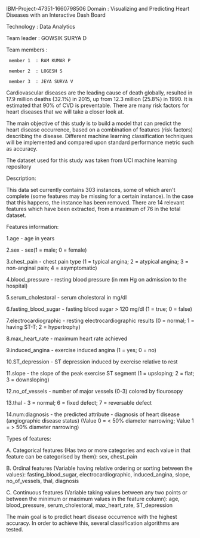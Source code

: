 IBM-Project-47351-1660798506
Domain         : Visualizing and Predicting Heart Diseases with an Interactive Dash Board


Technology     : Data Analytics


Team leader    :  GOWSIK SURYA D


Team members   : 
     
     member 1  : RAM KUMAR P
     
     member 2  : LOGESH S
     
     member 3  : JEYA SURYA V
     
     
     
Cardiovascular diseases are the leading cause of death globally, resulted in 17.9 million deaths (32.1%) in 2015, up from 12.3 million (25.8%) in 1990. It is estimated that 90% of CVD is preventable. There are many risk factors for heart diseases that we will take a closer look at.

The main objective of this study is to build a model that can predict the heart disease occurrence, based on a combination of features (risk factors) describing the disease. Different machine learning classification techniques will be implemented and compared upon standard performance metric such as accuracy.

The dataset used for this study was taken from UCI machine learning repository

Description:

This data set currently contains 303 instances, some of which aren't complete (some features may be missing for a certain instance). In the case that this happens, the instance has been removed. There are 14 relevant features which have been extracted, from a maximum of 76 in the total dataset.

Features information:

1.age - age in years

2.sex - sex(1 = male; 0 = female)

3.chest_pain - chest pain type (1 = typical angina; 2 = atypical angina; 3 = non-anginal pain; 4 = asymptomatic)

4.blood_pressure - resting blood pressure (in mm Hg on admission to the hospital)

5.serum_cholestoral - serum cholestoral in mg/dl

6.fasting_blood_sugar - fasting blood sugar > 120 mg/dl (1 = true; 0 = false)

7.electrocardiographic - resting electrocardiographic results (0 = normal; 1 = having ST-T; 2 = hypertrophy)

8.max_heart_rate - maximum heart rate achieved

9.induced_angina - exercise induced angina (1 = yes; 0 = no)

10.ST_depression - ST depression induced by exercise relative to rest

11.slope - the slope of the peak exercise ST segment (1 = upsloping; 2 = flat; 3 = downsloping)

12.no_of_vessels - number of major vessels (0-3) colored by flourosopy

13.thal - 3 = normal; 6 = fixed defect; 7 = reversable defect

14.num:diagnosis - the predicted attribute - diagnosis of heart disease (angiographic disease status) (Value 0 = < 50% diameter narrowing; Value 1 = > 50% diameter narrowing)

Types of features:

A. Categorical features (Has two or more categories and each value in that feature can be categorised by them): sex, chest_pain

B. Ordinal features (Variable having relative ordering or sorting between the values): fasting_blood_sugar, electrocardiographic, induced_angina, slope, no_of_vessels, thal, diagnosis

C. Continuous features (Variable taking values between any two points or between the minimum or maximum values in the feature column): age, blood_pressure, serum_cholestoral, max_heart_rate, ST_depression

The main goal is to predict heart disease occurrence with the highest accuracy. In order to achieve this, several classification algorithms are tested.
